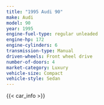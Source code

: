 ```yaml
---
title: "1995 Audi 90"
make: Audi
model: 90
year: 1995
engine-fuel-type: regular unleaded
engine-hp: 172
engine-cylinders: 6
transmission-type: Manual
driven-wheels: Front wheel drive
number-of-doors: 4
market-category: Luxury
vehicle-size: Compact
vehicle-style: Sedan
---
```


{{< car_info >}}
